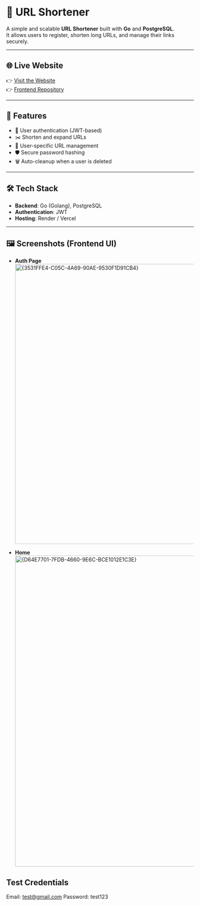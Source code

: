 # 🔗 URL Shortener

A simple and scalable **URL Shortener** built with **Go** and **PostgreSQL**.  
It allows users to register, shorten long URLs, and manage their links securely.  

---

## 🌐 Live Website
👉 [Visit the Website](https://url-shortner-fe-pi.vercel.app/)  
👉 [Frontend Repository](https://github.com/Toyashpatil/url_shortner_FE)  

---

## 🚀 Features
- 🔐 User authentication (JWT-based)  
- ✂️ Shorten and expand URLs  
- 👤 User-specific URL management  
- 🛡️ Secure password hashing  
- 🗑️ Auto-cleanup when a user is deleted  

---

## 🛠 Tech Stack
- **Backend**: Go (Golang), PostgreSQL  
- **Authentication**: JWT    
- **Hosting**: Render / Vercel 

---

## 🖼️ Screenshots (Frontend UI)

- **Auth Page**  
     <img width="1726" height="752" alt="{3531FFE4-C05C-4A69-90AE-9530F1D91CB4}" src="https://github.com/user-attachments/assets/4b88f330-9c6b-450f-ac68-d004c3b05903" />

- **Home**
  <img width="1918" height="835" alt="{D64E7701-7FDB-4660-9E6C-BCE1012E1C3E}" src="https://github.com/user-attachments/assets/401150c8-9307-4b6e-9435-2f819f8ab1f9" />

## Test Credentials
  Email: test@gmail.com
  Password: test123

